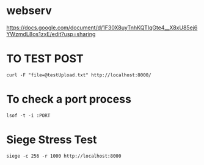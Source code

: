 # webserv

https://docs.google.com/document/d/1F30X8uyTnhKQTIqGte4__X8xU85ej6YWzmdL8os1zxE/edit?usp=sharing


# TO TEST POST

```
curl -F "file=@testUpload.txt" http://localhost:8000/
```

# To check a port process

```
lsof -t -i :PORT
```

# Siege Stress Test

```
siege -c 256 -r 1000 http://localhost:8000
```
